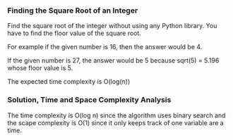 ### Finding the Square Root of an Integer

Find the square root of the integer without using any Python library. You have to find the floor value of the square root.

For example if the given number is 16, then the answer would be 4.

If the given number is 27, the answer would be 5 because sqrt(5) = 5.196 whose floor value is 5.

The expected time complexity is O(log(n))

### Solution, Time and Space Complexity Analysis

The time complexity is O(log n) since the algorithm uses binary search and the scape complexity is O(1) since it only keeps track of one variable are a time. 